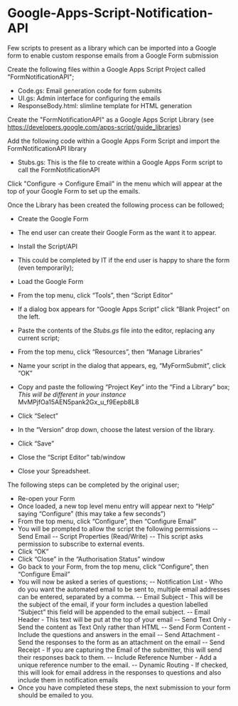 Google-Apps-Script-Notification-API
===================================

Few scripts to present as a library which can be imported into a Google form to enable custom response emails from a Google Form submission

Create the following files within a Google Apps Script Project called "FormNotificationAPI";
- Code.gs: Email generation code for form submits
- UI.gs: Admin interface for configuring the emails
- ResponseBody.html: slimline template for HTML generation

Create the "FormNotificationAPI" as a Google Apps Script Library (see https://developers.google.com/apps-script/guide_libraries)

Add the following code within a Google Apps Form Script and import the FormNotificationAPI library
- Stubs.gs: This is the file to create within a Google Apps Form script to call the FormNotificationAPI

Click "Configure -> Configure Email" in the menu which will appear at the top of your Google Form to set up the emails.

Once the Library has been created the following process can be followed;

- Create the Google Form
- The end user can create their Google Form as the want it to appear.
- Install the Script/API
- This could be completed by IT if the end user is happy to share the form (even temporarily);
- Load the Google Form
- From the top menu, click “Tools”, then “Script Editor”
- If a dialog box appears for “Google Apps Script” click “Blank Project” on the left.
- Paste the contents of the *Stubs.gs* file into the editor, replacing any current script;

- From the top menu, click “Resources”, then “Manage Libraries”
- Name your script in the dialog that appears, eg, “MyFormSubmit”, click “OK”
- Copy and paste the following “Project Key” into the “Find a Library” box;
*This will be different in your instance* MvMPjfOa15AEN5pank2Gx_u_f9Eepb8L8
- Click “Select”
- In the “Version” drop down, choose the latest version of the library.
- Click “Save”
- Close the “Script Editor” tab/window
- Close your Spreadsheet.

The following steps can be completed by the original user;
- Re-open your Form
- Once loaded, a new top level menu entry will appear next to “Help” saying “Configure” (this may take a few seconds”)
- From the top menu, click “Configure”, then “Configure Email”
- You will be prompted to allow the script the following permissions
-- Send Email
-- Script Properties (Read/Write)
-- This script asks permission to subscribe to external events.
- Click “OK”
- Click “Close” in the “Authorisation Status” window
- Go back to your Form, from the top menu, click “Configure”, then “Configure Email”
- You will now be asked a series of questions;
-- Notification List - Who do you want the automated email to be sent to, multiple email addresses can be entered, separated by a comma.
-- Email Subject - This will be the subject of the email, if your form includes a question labelled “Subject” this field will be appended to the email subject.
-- Email Header - This text will be put at the top of your email
-- Send Text Only - Send the content as Text Only rather than HTML
-- Send Form Content - Include the questions and answers in the email
-- Send Attachment - Send the responses to the form as an attachment on the email
-- Send Receipt - If you are capturing the Email of the submitter, this will send their responses back to them.
-- Include Reference Number - Add a unique reference number to the email.
-- Dynamic Routing - If checked, this will look for email address in the responses to questions and also include them in notification emails
- Once you have completed these steps, the next submission to your form should be emailed to you.
